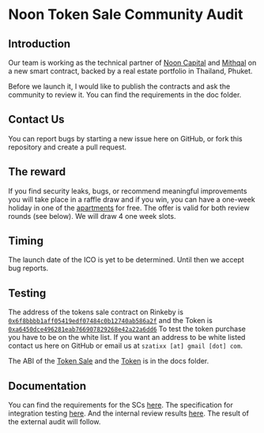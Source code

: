 # Noon Token Sale Community Audit

## Introduction
Our team is working as the technical partner of [Noon Capital](http://noon.sg)  and [Mithqal](http://mithqal.io)  on a new smart contract, backed by a real estate portfolio in Thailand, Phuket.

Before we launch it, I would like to publish the contracts and ask the community to review it. You can find the requirements in the doc folder.

## Contact Us
You can report bugs by starting a new issue here on GitHub, or fork this repository and create a pull request.
 
## The reward
If you find security leaks, bugs, or recommend meaningful improvements you will take place in a raffle draw and if you win, you can have a one-week holiday in one of the [apartments](https://via.eviivo.com/TowerCondominium83130) for free. The offer is valid for both review rounds (see below). We will draw 4 one week slots.
 
## Timing
The launch date of the ICO is yet to be determined. 
Until then we accept bug reports.

 ## Testing
 The address of the tokens sale contract on Rinkeby is [`0x6f8bbbb1aff05419edf07484c0b12740ab586a2f`](https://rinkeby.etherscan.io/address/0x6f8bbbb1aff05419edf07484c0b12740ab586a2f) and the Token is [`0xa6450dce496281eab766907829268e42a22a6dd6`](https://rinkeby.etherscan.io/token/0xa6450dce496281eab766907829268e42a22a6dd6)
 To test the token purchase you have to be on the white list. If you want an address to be white listed contact us here on GitHub or email us at `szatixx [at] gmail [dot] com`.

 The ABI of the [Token Sale](docs/TokenSale_ABI.json) and the [Token](docs/NoonCoin_ABI.json) is in the docs folder. 

## Documentation
You can find the requirements for the SCs [here](docs/requirements.pdf).
The specification for integration testing [here](docs/specifications.pdf).
And the internal review results [here](docs/review.pdf).
The result of the external audit will follow.